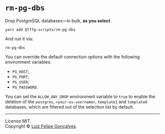 # `rm-pg-dbs`

Drop PostgreSQL databases—in bulk, **as you select**.

```
yarn add @lffg-scripts/rm-pg-dbs
```

And run it via:

```
rm-pg-dbs
```

You can override the default connection options with the following environment variables:

- `PG_HOST`;
- `PG_PORT`;
- `PG_USER`;
- `PG_PASSWORD`.

You can set the `ALLOW_ANY_DROP` environment variable to `true` to enable the deletion of the `postgres`, `<your-os-username>`, `template1` and `template0` databases, which are filtered out of the selection list by default.

---

License MIT.  
Copyright &copy; [Luiz Felipe Gonçalves](https://luizfelipe.dev).
